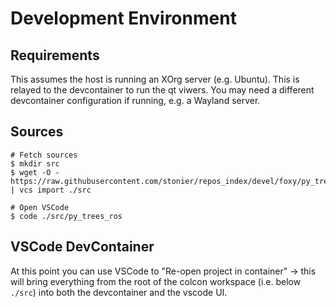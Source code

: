 # Development Environment

## Requirements

This assumes the host is running an XOrg server (e.g. Ubuntu). This is relayed to the
devcontainer to run the qt viwers. You may need a different devcontainer configuration if running,
e.g. a Wayland server.

## Sources

```
# Fetch sources
$ mkdir src
$ wget -O - https://raw.githubusercontent.com/stonier/repos_index/devel/foxy/py_trees.repos | vcs import ./src

# Open VSCode
$ code ./src/py_trees_ros
```

## VSCode DevContainer

At this point you can use VSCode to "Re-open project in container" -> this will bring everything from
the root of the colcon workspace (i.e. below `./src`) into both the devcontainer and the vscode UI.
